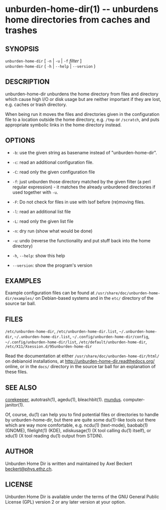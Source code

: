 unburden-home-dir(1) -- unburdens home directories from caches and trashes
==========================================================================

SYNOPSIS
--------

`unburden-home-dir` [ `-n` | `-u` | `-f` _filter_ ]  
`unburden-home-dir` ( `-h` | `--help` | `--version` )

DESCRIPTION
-----------

unburden-home-dir unburdens the home directory from files and
directory which cause high I/O or disk usage but are neither important
if they are lost, e.g. caches or trash directory.

When being run it moves the files and directories given in the
configuration file to a location outside the home directory,
e.g. `/tmp` or `/scratch`, and puts appropriate symbolic links in the
home directory instead.

OPTIONS
-------

* `-b`:
  use the given string as basename instead of "unburden-home-dir".

* `-c`:
  read an additional configuration file.

* `-C`:
  read only the given configuration file

* `-f`:
  just unburden those directory matched by the given filter (a perl
  regular expression) - it matches the already unburdened directories
  if used together with `-u`.

* `-F`:
  Do not check for files in use with lsof before (re)moving files.

* `-l`:
  read an additional list file

* `-L`:
  read only the given list file

* `-n`:
  dry run (show what would be done)

* `-u`:
  undo (reverse the functionality and put stuff back into the home
  directory)

* `-h`, `--help`:
  show this help

* `--version`:
  show the program's version

EXAMPLES
--------

Example configuration files can be found at
`/usr/share/doc/unburden-home-dir/examples/` on Debian-based systems
and in the `etc/` directory of the source tar ball.

FILES
-----

`/etc/unburden-home-dir`, `/etc/unburden-home-dir.list`,
`~/.unburden-home-dir`, `~/.unburden-home-dir.list`,
`~/.config/unburden-home-dir/config`,
`~/.config/unburden-home-dir/list`, `/etc/default/unburden-home-dir`,
`/etc/X11/Xsession.d/95unburden-home-dir`

Read the documentation at either
`/usr/share/doc/unburden-home-dir/html/` on debianoid installations,
at http://unburden-home-dir.readthedocs.org/ online, or in the `docs/`
directory in the source tar ball for an explanation of these files.

SEE ALSO
--------

[corekeeper](http://packages.debian.org/corekeeper), autotrash(1),
agedu(1), bleachbit(1). [mundus](http://www.mundusproject.org/).
computer-janitor(1).

Of, course, du(1) can help you to find potential files or directories
to handle by unburden-home-dir, but there are quite some du(1)-like
tools out there which are way more comfortable, e.g. ncdu(1)
(text-mode), baobab(1) (GNOME), filelight(1) (KDE), xdiskusage(1) (X
tool calling du(1) itself), or xdu(1) (X tool reading du(1) output
from STDIN).

AUTHOR
------

Unburden Home Dir is written and maintained by Axel Beckert
<beckert@phys.ethz.ch>.

LICENSE
-------

Unburden Home Dir is available under the terms of the GNU General
Public License (GPL) version 2 or any later version at your option.
